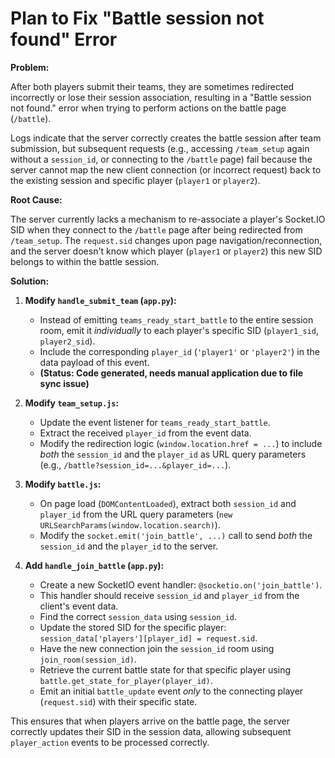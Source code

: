 # Plan to Fix "Battle session not found" Error

**Problem:**

After both players submit their teams, they are sometimes redirected incorrectly or lose their session association, resulting in a "Battle session not found." error when trying to perform actions on the battle page (`/battle`).

Logs indicate that the server correctly creates the battle session after team submission, but subsequent requests (e.g., accessing `/team_setup` again without a `session_id`, or connecting to the `/battle` page) fail because the server cannot map the new client connection (or incorrect request) back to the existing session and specific player (`player1` or `player2`).

**Root Cause:**

The server currently lacks a mechanism to re-associate a player's Socket.IO SID when they connect to the `/battle` page after being redirected from `/team_setup`. The `request.sid` changes upon page navigation/reconnection, and the server doesn't know which player (`player1` or `player2`) this new SID belongs to within the battle session.

**Solution:**

1.  **Modify `handle_submit_team` (`app.py`):**
    *   Instead of emitting `teams_ready_start_battle` to the entire session room, emit it *individually* to each player's specific SID (`player1_sid`, `player2_sid`).
    *   Include the corresponding `player_id` (`'player1'` or `'player2'`) in the data payload of this event.
    *   **(Status: Code generated, needs manual application due to file sync issue)**

2.  **Modify `team_setup.js`:**
    *   Update the event listener for `teams_ready_start_battle`.
    *   Extract the received `player_id` from the event data.
    *   Modify the redirection logic (`window.location.href = ...`) to include *both* the `session_id` and the `player_id` as URL query parameters (e.g., `/battle?session_id=...&player_id=...`).

3.  **Modify `battle.js`:**
    *   On page load (`DOMContentLoaded`), extract both `session_id` and `player_id` from the URL query parameters (`new URLSearchParams(window.location.search)`).
    *   Modify the `socket.emit('join_battle', ...)` call to send *both* the `session_id` and the `player_id` to the server.

4.  **Add `handle_join_battle` (`app.py`):**
    *   Create a new SocketIO event handler: `@socketio.on('join_battle')`.
    *   This handler should receive `session_id` and `player_id` from the client's event data.
    *   Find the correct `session_data` using `session_id`.
    *   Update the stored SID for the specific player: `session_data['players'][player_id] = request.sid`.
    *   Have the new connection join the `session_id` room using `join_room(session_id)`.
    *   Retrieve the current battle state for that specific player using `battle.get_state_for_player(player_id)`.
    *   Emit an initial `battle_update` event *only* to the connecting player (`request.sid`) with their specific state.

This ensures that when players arrive on the battle page, the server correctly updates their SID in the session data, allowing subsequent `player_action` events to be processed correctly.
